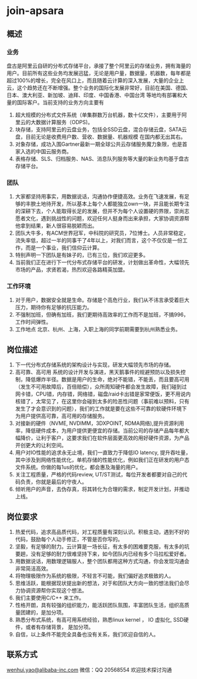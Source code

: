 # join-apsara
## 概述
### 业务
盘古是阿里云自研的分布式存储平台，承接了整个阿里云的存储业务，拥有海量的用户。目前所有这些业务均发展迅猛，无论是用户量，数据量，机器数，每年都是超过100%的增长，完全在风口上，而且随着云计算的深入发展，大量的企业上云，这个趋势还在不断增强。整个业务的国际化发展非常好，目前在美国、德国、日本、澳大利亚、新加坡、迪拜、印度、中国香港、中国台湾 等地均有部署和大量的国际客户。当前支持的业务方向主要有

1. 超大规模的分布式文件系统（单集群数万台机器，数十亿文件），主要用于阿里云的大数据计算服务（ODPS)。
2. 块存储，支持阿里云的云盘业务，包括全SSD云盘，混合存储云盘，SATA云盘，目前无论是收费用户数、营收、数据量、机器规模 在国内都无出其右。
3. 对象存储，成功入围Gartner最新一期全球公共云存储服务魔力象限，也是首家入选的中国云服务商。
4. 表格存储、SLS、归档服务、NAS、消息队列服务等大量的新业务均基于盘古存储平台。 


### 团队
1. 大家都坚持用事实，用数据说话，沟通协作便捷高效。业务在飞速发展，有足够的丰腴土地待开发，所以基本上每个人都能独立own一块，并且能长期专注的深耕下去，个人能取得长足的发展，但并不为每个人设置硬的界限，崇尚志愿者文化，遇到挑战性的问题，欢迎任何人挺身而出来承担，大家协调资源帮他拿到结果，新人很容易脱颖而出。
2. 团队大牛多，有ACM世界冠军，中科院的研究员，7位博士。人员非常稳定，流失率低，超过一半的同事干了4年以上，对我们而言，这个不仅仅是一份工作，而是一个事业，我们信仰云计算。
3. 特别声明一下团队是有妹子的，已有三位，我们欢迎更多。
4. 当前我们正在进行下一代分布式存储平台的研发，计划做出革命性，大幅领先市场的产品，求贤若渴，热烈欢迎各路精英加盟。

### 工作环境
1. 对于用户，数据安全就是生命。存储是个高危行业，我们从不讳言承受着巨大压力，期待你有足够的抗压能力。
2. 不强制加班，但确有加班，我们更期待高效率的工作而不是加班，不搞996，工作时间弹性。
3. 工作地点 北京、杭州、上海，入职上海的同学前期需要到杭州熟悉业务。

## 岗位描述
1. 下一代分布式存储系统的架构设计与实现，研发大幅领先市场的存储。
2. 高可靠、高可用 系统的设计开发与演进，黑天鹅事件的规避预防以及损失控制，降低爆炸半径。数据是用户的生命，绝对不能错，不能丢，而且要高可用（发生不可用故障后，百倍赔偿），众所周知硬件都会发生故障，我们碰到过网卡错，CPU错，内存错，网络错，磁盘/raid卡出错是家常便饭，更不用说内核错了，太常见了，在这里你会碰到太多的险恶性问题（事前难以预料，只有发生了才会意识到的问题），我们的工作就是要在这些不可靠的软硬件环境下为用户提供高可靠，高可用的存储服务。
3. 对接新的硬件（NVME, NVDIMM，3DXPOINT, RDMA网络),提升资源利用率，降低硬件成本，为用户提供更便宜的存储。当前公司的存储产品每年都大幅降价，让利于客户，这要求我们在软件层面更高效的用好硬件资源，为产品开创更大的让利空间。
4. 用户对IO性能的追求永无止境，我们一直致力于降低IO latency, 提升吞吐量，其中涉及到网络性能优化，单机存储的性能优化，例如我们正在研发的用户态文件系统。你做的每1us的优化，都会惠及海量的用户。
5. 关注工程质量，严格的代码review, UT/ST测试，每位开发者都要对自己的代码负责，你就是最后的守夜人。
6. 倾听用户的声音，去伪存真，将其转化为合理的需求，制定开发计划，并推动上线。

## 岗位要求
1. 热爱代码，追求高品质代码，对工程质量有深刻认识。积极主动，遇到不好的代码，鼓励每个人动手修正，不管是否你写的。
2. 坚毅，有足够的耐力。云计算是一场长征，有太多的困难要克服，有太多的坑要趟，没有足够的耐力很难坚持下来，如今团队内已经有多个马拉松爱好者。
3. 用数据说话，用数理逻辑服人，整个团队都用这种方式沟通，你会发现沟通会非常简洁高效。
4. 将物理极限作为系统的极限，不轻言不可能，我们偏好追求极致的人。
5. 思维活跃，能根据现状提出新的想法，对于和团队大方向一致的想法我们会尽力协调资源帮你实现这个想法。
6. 我们主要使用C/C++ 来工作。
7. 性格开朗，具有较强的组织能力，能活跃团队氛围，丰富团队生活，组织高质量团建的，是加分项。
8. 熟悉分布式系统，有高可用系统经验，熟悉linux kernel ， IO 虚拟化, SSD硬件，或者有存储背景， 是加分项。
9. 自信，以上条件不能完全具备也没有关系，我们欢迎自信的人。

## 联系方式
wenhui.yao@alibaba-inc.com
微信：QQ 20568554 
欢迎技术探讨沟通
